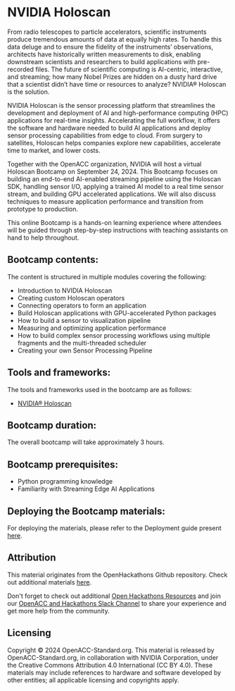 # NVIDIA Holoscan

From radio telescopes to particle accelerators, scientific instruments produce tremendous amounts of data at equally high rates. To handle this data deluge and to ensure the fidelity of the instruments’ observations, architects have historically written measurements to disk, enabling downstream scientists and researchers to build applications with pre-recorded files. The future of scientific computing is AI-centric, interactive, and streaming; how many Nobel Prizes are hidden on a dusty hard drive that a scientist didn’t have time or resources to analyze? NVIDIA® Holoscan is the solution.

NVIDIA Holoscan is the sensor processing platform that streamlines the development and deployment of AI and high-performance computing (HPC) applications for real-time insights. Accelerating the full workflow, it offers the software and hardware needed to build AI applications and deploy sensor processing capabilities from edge to cloud. From surgery to satellites, Holoscan helps companies explore new capabilities, accelerate time to market, and lower costs.

Together with the OpenACC organization, NVIDIA will host a virtual Holoscan Bootcamp on September 24, 2024. This Bootcamp focuses on building an end-to-end AI-enabled streaming pipeline using the Holoscan SDK, handling sensor I/O, applying a trained AI model to a real time sensor stream, and building GPU accelerated applications. We will also discuss techniques to measure application performance and transition from prototype to production.

This online Bootcamp is a hands-on learning experience where attendees will be guided through step-by-step instructions with teaching assistants on hand to help throughout.


## Bootcamp contents:

The content is structured in multiple modules covering the following:

- Introduction to NVIDIA Holoscan
- Creating custom Holoscan operators
- Connecting operators to form an application
- Build Holoscan applications with GPU-accelerated Python packages
- How to build a sensor to visualization pipeline
- Measuring and optimizing application performance
- How to build complex sensor processing workflows using multiple fragments and the multi-threaded scheduler
- Creating your own Sensor Processing Pipeline

## Tools and frameworks:

The tools and frameworks used in the bootcamp are as follows:
- [NVIDIA® Holoscan]([https://developer.nvidia.com/holoscan-sdk])

## Bootcamp duration:

The overall bootcamp will take approximately 3 hours.

## Bootcamp prerequisites:

- Python programming knowledge
- Familiarity with Streaming Edge AI Applications

## Deploying the Bootcamp materials:

For deploying the materials, please refer to the Deployment guide present [here](https://github.com/openhackathons-org/holoscan-bootcamp/blob/main/Deployment_Guide.md).

## Attribution

This material originates from the OpenHackathons Github repository. Check out additional materials [here](https://github.com/openhackathons-org).

Don't forget to check out additional [Open Hackathons Resources](https://www.openhackathons.org/s/technical-resources) and join our [OpenACC and Hackathons Slack Channel](https://www.openacc.org/community#slack) to share your experience and get more help from the community.

## Licensing

Copyright © 2024 OpenACC-Standard.org. This material is released by OpenACC-Standard.org, in collaboration with NVIDIA Corporation, under the Creative Commons Attribution 4.0 International (CC BY 4.0). These materials may include references to hardware and software developed by other entities; all applicable licensing and copyrights apply.